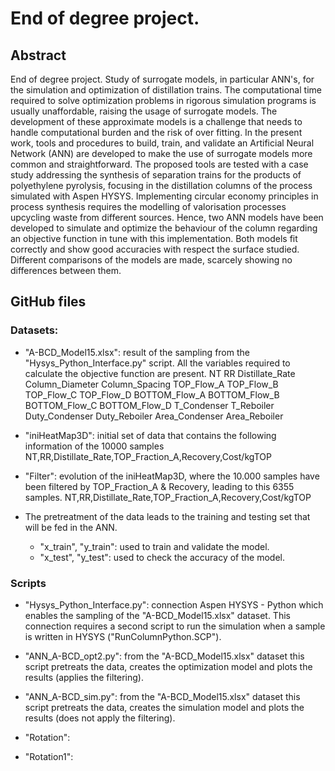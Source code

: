 # End of degree project. 

## Abstract
End of degree project. Study of surrogate models, in particular ANN's, for the simulation and optimization of distillation trains.
The computational time required to solve optimization problems in rigorous simulation programs is usually unaffordable, raising the usage of surrogate models.
The development of these approximate models is a challenge that needs to handle computational burden and the risk of over fitting.
In the present work, tools and procedures to build, train, and validate an Artificial Neural Network (ANN) are developed to make the use of surrogate models more
common and straightforward. The proposed tools are tested with a case study addressing the synthesis of separation trains for the products of polyethylene pyrolysis,
focusing in the distillation columns of the process simulated with Aspen HYSYS. Implementing circular economy principles in process synthesis requires the modelling
of valorisation processes upcycling waste from different sources. Hence, two ANN models have been developed to simulate and optimize the behaviour of the column regarding
an objective function in tune with this implementation. Both models fit correctly and show good accuracies with respect the surface studied. Different comparisons of the
models are made, scarcely showing no differences between them.

## GitHub files

### Datasets:
  - "A-BCD_Model15.xlsx": result of the sampling from the "Hysys_Python_Interface.py" script. All the variables required to calculate the objective function are present.
      NT	RR	Distillate_Rate	Column_Diameter	Column_Spacing	TOP_Flow_A	TOP_Flow_B	TOP_Flow_C	TOP_Flow_D	BOTTOM_Flow_A	BOTTOM_Flow_B	BOTTOM_Flow_C	BOTTOM_Flow_D	T_Condenser	T_Reboiler	Duty_Condenser	Duty_Reboiler	Area_Condenser	Area_Reboiler
  
  - "iniHeatMap3D": initial set of data that contains the following information of the 10000 samples
      NT,RR,Distillate_Rate,TOP_Fraction_A,Recovery,Cost/kgTOP
  
  - "Filter": evolution of the iniHeatMap3D, where the 10.000 samples have been filtered by TOP_Fraction_A & Recovery, leading to this 6355 samples.
      NT,RR,Distillate_Rate,TOP_Fraction_A,Recovery,Cost/kgTOP
  
  - The pretreatment of the data leads to the training and testing set that will be fed in the ANN.
    * "x_train", "y_train": used to train and validate the model.
    * "x_test", "y_test": used to check the accuracy of the model.


### Scripts
  - "Hysys_Python_Interface.py": connection Aspen HYSYS - Python which enables the sampling of the "A-BCD_Model15.xlsx" dataset. This connection requires a second script to run the
    simulation when a sample is written in HYSYS ("RunColumnPython.SCP").
    
  - "ANN_A-BCD_opt2.py": from the "A-BCD_Model15.xlsx" dataset this script pretreats the data, creates the optimization model and plots the results (applies the filtering).
  
  - "ANN_A-BCD_sim.py":  from the "A-BCD_Model15.xlsx" dataset this script pretreats the data, creates the simulation   model and plots the results (does not apply the filtering).
  
  - "Rotation": 
  
  - "Rotation1":
